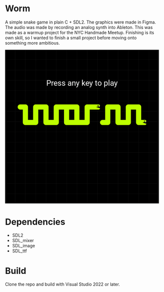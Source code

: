 # Worm

A simple snake game in plain C + SDL2.
The graphics were made in Figma. The audio was made by recording an analog synth into Ableton.
This was made as a warmup project for the NYC Handmade Meetup. 
Finishing is its own skill, so I wanted to finish a small project before moving onto something more ambitious.

![gameplay gif](./captures/capture2.gif)

# Dependencies
- SDL2
- SDL_mixer
- SDL_image
- SDL_ttf

# Build
Clone the repo and build with Visual Studio 2022 or later.
